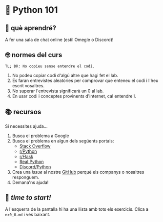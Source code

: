 # 👋 Python 101

## 🌟 què aprendré?

A fer una sala de chat online (estil Omegle o Discord)!

## 🤓 normes del curs

`TL; DR: No copieu sense entendre el codi.`

1. No podeu copiar codi d'algú altre que hagi fet el lab. 
2. Es faran entrevistes aleatòries per comprovar que enteneu el codi i l'heu escrit vosaltres.
3. No superar l'entrevista significarà un 0 al lab.
4. En usar codi i conceptes provinents d'internet, cal entendre'l.

## 📚  recursos 
Si necessites ajuda...
1. Busca el problema a Google
2. Busca el problema en algun dels següents portals:
    * [Stack Overflow](https://stackoverflow.com/) 
    * [r/Python](https://www.reddit.com/r/learnpython/) 
    * [r/Flask](https://www.reddit.com/r/flask/)
    * [Real Python](https://realpython.com/)
    * [Discord/Python](https://discord.com/invite/python)
3. Crea una _issue_ al nostre [GitHub](https://github.com/) perquè els companys o nosaltres responguem.
4. Demana'ns ajuda!

## 🏁 _time to start!_

A l'esquerra de la pantalla hi ha una llista amb tots els exercicis. Clica a `ex0_0.md` i ves baixant. 